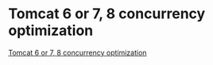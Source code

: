 # Tomcat 6 or 7, 8 concurrency optimization
[Tomcat 6 or 7, 8 concurrency optimization](https://aiwithcloud.com/2022/09/15/tomcat_6_or_7_8_concurrency_optimization/)